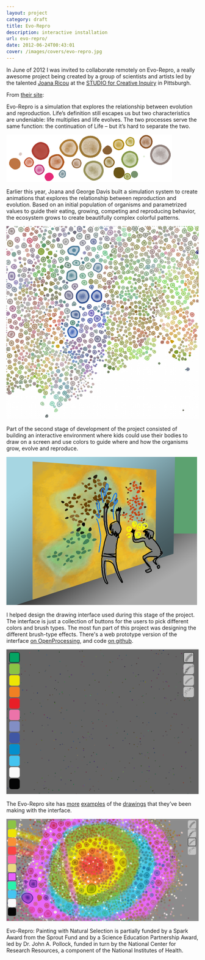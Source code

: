 ```yaml
---
layout: project
category: draft
title: Evo-Repro
description: interactive installation
url: evo-repro/
date: 2012-06-24T00:43:01
cover: /images/covers/evo-repro.jpg
---
```

In June of 2012 I was invited to collaborate remotely on Evo-Repro, a really awesome project being created by a group of scientists and artists led by the talented [Joana Ricou](http://www.joanaricou.com/) at the [STUDIO for Creative Inquiry](http://studioforcreativeinquiry.org/) in Pittsburgh.

From [their site](http://evorepro.tumblr.com/):

Evo-Repro is a simulation that explores the relationship between evolution and reproduction. Life’s definition still escapes us but two characteristics are undeniable: life multiplies and life evolves. The two processes serve the same function: the continuation of Life – but it’s hard to separate the two.

![](/images/projects/evo-repro/evo01.png)

Earlier this year, Joana and George Davis built a simulation system to create animations that explores the relationship between reproduction and evolution. Based on an initial population of organisms and parametrized values to guide their eating, growing, competing and reproducing behavior, the ecosystem grows to create beautifully complex colorful patterns.

![](/images/projects/evo-repro/evo02.jpg)

Part of the second stage of development of the project consisted of building an interactive environment where kids could use their bodies to draw on a screen and use colors to guide where and how the organisms grow, evolve and reproduce.

![](/images/projects/evo-repro/evo_interaction.png)

I helped design the drawing interface used during this stage of the project. The interface is just a collection of buttons for the users to pick different colors and brush types. The most fun part of this project was designing the different brush-type effects. There's a web prototype version of the interface [on OpenProcessing](http://www.openprocessing.org/sketch/64067), and code [on github](https://github.com/thiagohersan/evoReproBrushProcessing).

![](/images/projects/evo-repro/evo_interface.png)

The Evo-Repro site has [more](http://evorepro.tumblr.com/post/27481040582/screenshot) [examples](http://evorepro.tumblr.com/post/27353809477/screenshot-from-painting-with-natural-selection) of the [drawings](http://evorepro.tumblr.com/post/27833528115/by-celine-berger) that they’ve been making with the interface.

![](/images/projects/evo-repro/evo_drawing.jpg)

Evo-Repro: Painting with Natural Selection is partially funded by a Spark Award from the Sprout Fund and by a Science Education Partnership Award, led by Dr. John A. Pollock, funded in turn by the National Center for Research Resources, a component of the National Institutes of Health.
